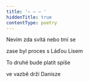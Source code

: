 ```yaml
---
title: '– – – '
hiddenTitle: true
contentType: poetry
---
```


<section>

Nevím zda svítá nebo tmí se

zase byl proces s Láďou Lisem

To druhé bude platit spíše

ve vazbě drží Danisze

</section>
